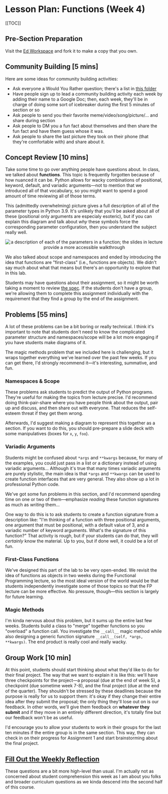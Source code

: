 # Lesson Plan: Functions (Week 4)

[[TOC]]

## Pre-Section Preparation
Visit the [Ed Workspace]() and fork it to make a copy that you own.

## Community Building \[5 mins\]
Here are some ideas for community building activities:
* Ask everyone a Would You Rather question; there's a list in [this folder](https://drive.google.com/drive/folders/1SobifNwo_dPMA_dO78IUVUuyATwlqF9N?usp=sharing)
* Have people sign up to lead a community building activity each week by adding their name to a Google Doc; then, each week, they'll be in charge of doing some sort of icebreaker during the first 5 minutes of section or so
* Ask people to send you their favorite meme/video/song/picture/... and share during section
* Ask people to DM you a fun fact about themselves and then share the fun fact and have them guess whose it was.
* Ask people to share the last picture they took on their phone (that they're comfortable with) and share about it.


## Concept Review \[10 mins\]
Take some time to go over anything people have questions about. In class, we talked about **functions**. This topic is frequently forgotten because of how nuanced it can be. Python allows for wacky combinations of positional, keyword, default, and variadic arguments—not to mention that we introduced all of that vocabulary, so you might want to spend a good amount of time reviewing all of those terms.

This (admittedly overwhelming) picture gives a full description of all of the parameter types in Python 3.9. It's unlikely that you'll be asked about all of these (positional only arguments are especialy esoteric), but if you can explain this diagram and talk about *why* these symbols force the corresponding parameter configuration, then you understand the subject really well.
<p align="center">
    <img style="max-width: 100%" alt="a description of each of the parameters in a function; the slides in lecture provide a more accessible walkthrough" src="https://drive.google.com/uc?id=1M_E7EnJ60HqX1ivcK_iOf-P2KU8ZkKCj" />
</p>

We also talked about scope and namespaces and ended by introducing the idea that functions are "first-class" (i.e., functions are objects). We didn't say much about what that means but there's an opportunity to explore that in this lab.

Students may have questions about their assignment, so it might be worth taking a moment to review [the spec](https://stanfordpython.com/#/page/assignment-1). If the students don't have a group, we're allowing them to complete this assignment individually with the requirement that they find a group by the end of the assignment.


## Problems \[55 mins\]
<div class="alert alert-warning">
    <span>A lot of these problems can be a bit boring or really technical. I think it's important to note that students don't need to know the complicated parameter structure and namespaces/scope will be a lot more engaging if you have students make diagrams of it.</span>
</div>

The magic methods problem that we included here is challenging, but it wraps together everything we've learned over the past few weeks. If you can get there, I'd strongly recommend it—it's interesting, summative, and fun.

### Namespaces & Scope
These problems ask students to predict the output of Python programs. They're useful for making the topics from lecture precise. I'd recommend doing think-pair-share where you have people think about the output, pair up and discuss, and then share out with everyone. That reduces the self-esteem threat if they get them wrong.

Afterwards, I'd suggest making a diagram to represent this together as a section. If you want to do this, you should pre-prepare a slide deck with some manipulatives (boxes for `x`, `y`, `foo`).

### Variadic Arguments
Students might be confused about `*args` and `**kwargs` because, for many of the examples, you could just pass in a list or a dictionary instead of using variadic arguments... Although it's true that many times variadic arguments are purely stylistic, the main idea is that `*args` and `**kwargs` can be used to create function interfaces that are very general. They also show up a lot in professional Python code. 

We've got some fun problems in this section, and I'd recommend spending time on one or two of them—emphasize *reading* these function signatures as much as *writing* them...

One way to do this is to ask students to create a function signature from a description like: "I'm thinking of a function with three positional arguments, one argument that must be positional, with a default value of 3, and a variadic number of keyword arguments. What's the signature of this function?" That activity is rough, but if your students can do that, they will *certainly* know the material. Up to you, but if done well, it could be a lot of fun.

### First-Class Functions
We've designed this part of the lab to be very open-ended. We revisit the idea of functions as objects in two weeks during the Functional Programming lecture, so the most ideal version of the world would be that students independently investigate some of those topics so that the FP lecture can be more effective. No pressure, though—this section is largely for future learning.

### Magic Methods
I'm kinda nervous about this problem, but it sums up the entire last few weeks. Students build a class to "merge" together functions so you "overload" a function call. You investigate the `__call__` magic method while also designing a generic function signature `__call__(self, *args, **kwargs)`. The end product is really cool and really wacky.

## Group Work \[10 min\]

At this point, students should start thinking about what they'd like to do for their final project. The way that we want to explain it is like this: we'll have three checkpoints for the project—a proposal (due at the end of week 5), a checkpoint (due sometime week 7-8), and the final project (due at the end of the quarter). They shouldn't be stressed by these deadlines because the purpose is really for us to support them: it's okay if they change their entire idea after they submit the proposal; the only thing they'll lose out on is our feedback. In other words, we'll give them feedback on **whatever they submit** and if they move in an entirely different direction, it's totally fine but our feedback won't be as useful.

I'd encourage you to allow your students to work in their groups for the last ten minutes if the entire group is in the same section. This way, they can check in on their progress for Assignment 1 and start brainstorming about the final project.

## [Fill Out the Weekly Reflection](https://forms.gle/ywkddywiVQxKXcgw6)
These questions are a bit more high-level than usual. I'm actually not as concerned about student comprehension this week as I am about you folks and broader curriculum questions as we kinda descend into the second half of this course.
